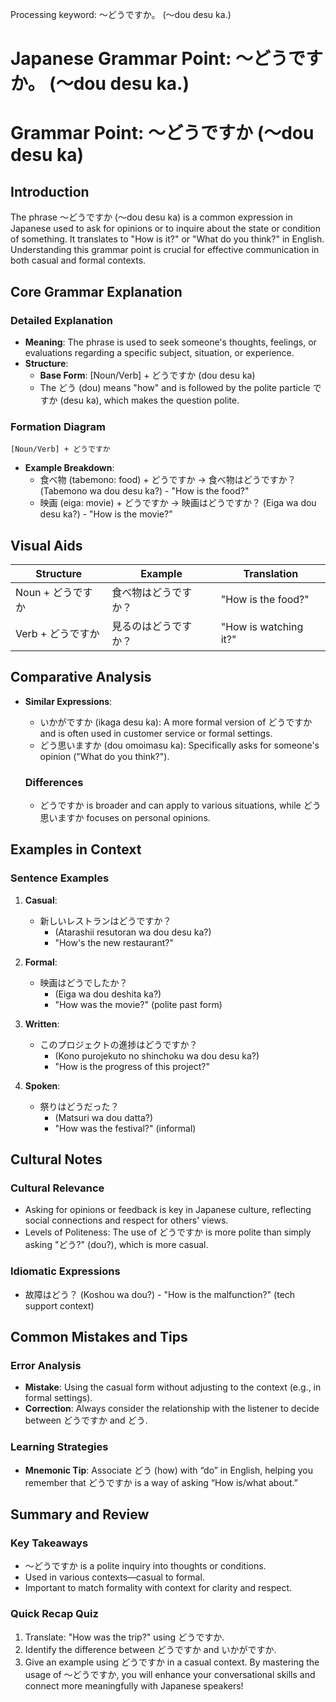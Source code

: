 Processing keyword: ～どうですか。 (〜dou desu ka.)
# Japanese Grammar Point: ～どうですか。 (〜dou desu ka.)
# Grammar Point: ～どうですか (〜dou desu ka)
## Introduction
The phrase 〜どうですか (〜dou desu ka) is a common expression in Japanese used to ask for opinions or to inquire about the state or condition of something. It translates to "How is it?" or "What do you think?" in English. Understanding this grammar point is crucial for effective communication in both casual and formal contexts.
## Core Grammar Explanation
### Detailed Explanation
- **Meaning**: The phrase is used to seek someone's thoughts, feelings, or evaluations regarding a specific subject, situation, or experience.
- **Structure**:
  - **Base Form**: [Noun/Verb] + どうですか (dou desu ka)
  - The どう (dou) means "how" and is followed by the polite particle ですか (desu ka), which makes the question polite.
  
### Formation Diagram
```
[Noun/Verb] + どうですか
```
- **Example Breakdown**:
  - 食べ物 (tabemono: food) + どうですか → 食べ物はどうですか？ (Tabemono wa dou desu ka?) - "How is the food?"
  - 映画 (eiga: movie) + どうですか → 映画はどうですか？ (Eiga wa dou desu ka?) - "How is the movie?"
## Visual Aids
| Structure         | Example                | Translation                     |
|------------------|-----------------------|---------------------------------|
| Noun + どうですか | 食べ物はどうですか？    | "How is the food?"            |
| Verb + どうですか | 見るのはどうですか？  | "How is watching it?"         |
## Comparative Analysis
- **Similar Expressions**:
  - いかがですか (ikaga desu ka): A more formal version of どうですか and is often used in customer service or formal settings.
  - どう思いますか (dou omoimasu ka): Specifically asks for someone's opinion ("What do you think?").
  
  ### Differences
  - どうですか is broader and can apply to various situations, while どう思いますか focuses on personal opinions.
## Examples in Context
### Sentence Examples
1. **Casual**: 
   - 新しいレストランはどうですか？ 
     - (Atarashii resutoran wa dou desu ka?)
     - "How's the new restaurant?"
   
2. **Formal**: 
   - 映画はどうでしたか？
     - (Eiga wa dou deshita ka?)
     - "How was the movie?" (polite past form)
  
3. **Written**:
   - このプロジェクトの進捗はどうですか？
     - (Kono purojekuto no shinchoku wa dou desu ka?)
     - "How is the progress of this project?"
  
4. **Spoken**:
   - 祭りはどうだった？
     - (Matsuri wa dou datta?)
     - "How was the festival?" (informal)
## Cultural Notes
### Cultural Relevance
- Asking for opinions or feedback is key in Japanese culture, reflecting social connections and respect for others' views.
- Levels of Politeness: The use of どうですか is more polite than simply asking "どう?" (dou?), which is more casual.
### Idiomatic Expressions
- 故障はどう？ (Koshou wa dou?) - "How is the malfunction?" (tech support context)
## Common Mistakes and Tips
### Error Analysis
- **Mistake**: Using the casual form without adjusting to the context (e.g., in formal settings).
- **Correction**: Always consider the relationship with the listener to decide between どうですか and どう.
### Learning Strategies
- **Mnemonic Tip**: Associate どう (how) with “do” in English, helping you remember that どうですか is a way of asking “How is/what about.”
## Summary and Review
### Key Takeaways
- 〜どうですか is a polite inquiry into thoughts or conditions.
- Used in various contexts—casual to formal.
- Important to match formality with context for clarity and respect.
### Quick Recap Quiz
1. Translate: "How was the trip?" using どうですか.
2. Identify the difference between どうですか and いかがですか.
3. Give an example using どうですか in a casual context. 
By mastering the usage of 〜どうですか, you will enhance your conversational skills and connect more meaningfully with Japanese speakers!
